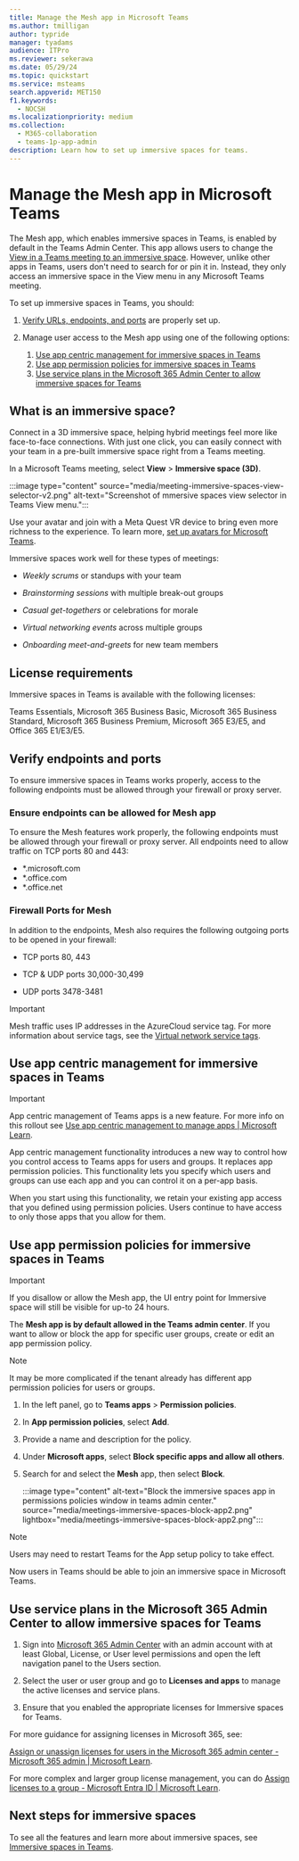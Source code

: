 ```yaml
---
title: Manage the Mesh app in Microsoft Teams
ms.author: tmilligan
author: typride
manager: tyadams
audience: ITPro
ms.reviewer: sekerawa
ms.date: 05/29/24
ms.topic: quickstart
ms.service: msteams
search.appverid: MET150
f1.keywords: 
  - NOCSH
ms.localizationpriority: medium
ms.collection: 
  - M365-collaboration
  - teams-1p-app-admin
description: Learn how to set up immersive spaces for teams.
---
```



# Manage the Mesh app in Microsoft Teams

The Mesh app, which enables immersive spaces in Teams, is enabled by default in the Teams Admin Center. This app allows users to change the [View in a Teams meeting to an immersive space](https://support.microsoft.com/en-us/office/get-started-with-immersive-spaces-in-microsoft-teams-4a6182f8-0f43-4c24-bb66-ef229fa221d8). However, unlike other apps in Teams, users don't need to search for or pin it in. Instead, they only access an immersive space in the View menu in any Microsoft Teams meeting.

To set up immersive spaces in Teams, you should:

1. [Verify URLs, endpoints, and ports](#verify-endpoints-and-ports) are properly set up.

1. Manage user access to the Mesh app using one of the following options:
    1. [Use app centric management for immersive spaces in Teams](#use-app-centric-management-for-immersive-spaces-in-teams)
    1. [Use app permission policies for immersive spaces in Teams](#use-app-permission-policies-for-immersive-spaces-in-teams)
    1. [Use service plans in the Microsoft 365 Admin Center to allow immersive spaces for Teams](#use-service-plans-in-the-microsoft-365-admin-center-to-allow-immersive-spaces-for-teams)

## What is an immersive space?

Connect in a 3D immersive space, helping hybrid meetings feel more like face-to-face connections. With just one click, you can easily connect with your team in a pre-built immersive space right from a Teams meeting.

In a Microsoft Teams meeting, select **View** > **Immersive space (3D)**.

:::image type="content" source="media/meeting-immersive-spaces-view-selector-v2.png" alt-text="Screenshot of mmersive spaces view selector in Teams View menu.":::

Use your avatar and join with a Meta Quest VR device to bring even more richness to the experience.  To learn more, [set up avatars for Microsoft Teams](meeting-avatars.md).

Immersive spaces work well for these types of meetings:

- *Weekly scrums* or standups with your team

- *Brainstorming sessions* with multiple break-out groups

- *Casual get-togethers* or celebrations for morale

- *Virtual networking events* across multiple groups

- *Onboarding meet-and-greets* for new team members

## License requirements

Immersive spaces in Teams is available with the following licenses:

Teams Essentials, Microsoft 365 Business Basic, Microsoft 365 Business Standard, Microsoft 365 Business Premium, Microsoft 365 E3/E5, and Office 365 E1/E3/E5.

## Verify endpoints and ports

To ensure immersive spaces in Teams works properly, access to the following endpoints must be allowed through your firewall or proxy server.

### Ensure endpoints can be allowed for Mesh app

To ensure the Mesh features work properly, the following endpoints must be allowed through your firewall or proxy server. All endpoints need to allow traffic on TCP ports 80 and 443:

- *.microsoft.com
- *.office.com
- *.office.net

### Firewall Ports for Mesh

In addition to the endpoints, Mesh also requires the following outgoing ports to be opened in your firewall:

- TCP ports 80, 443

- TCP & UDP ports 30,000-30,499

- UDP ports 3478-3481

> [!IMPORTANT]
>Mesh traffic uses IP addresses in the AzureCloud service tag.
>For more information about service tags, see the [Virtual network service tags](/azure/virtual-network/service-tags-overview).

## Use app centric management for immersive spaces in Teams

> [!IMPORTANT]
> App centric management of Teams apps is a new feature. For more info on this rollout see [Use app centric management to manage apps | Microsoft Learn](app-centric-management.md).

App centric management functionality introduces a new way to control how you control access to Teams apps for users and groups. It replaces app permission policies. This functionality lets you specify which users and groups can use each app and you can control it on a per-app basis.

When you start using this functionality, we retain your existing app access that you defined using permission policies. Users continue to have access to only those apps that you allow for them.

## Use app permission policies for immersive spaces in Teams

> [!IMPORTANT]
> If you disallow or allow the Mesh app, the UI entry point for Immersive space will still be visible for up-to 24 hours.

The **Mesh app is by default allowed in the Teams admin center**. If you want to allow or block the app for specific user groups, create or edit an app permission policy.

> [!NOTE]
> It may be more complicated if the tenant already has different app permission policies for users or groups.

1. In the left panel, go to **Teams apps** > **Permission policies**.
1. In **App permission policies**, select **Add**.
1. Provide a name and description for the policy.
1. Under **Microsoft apps**, select **Block specific apps and allow all others**.
1. Search for and select the **Mesh** app, then select **Block**.

    :::image type="content" alt-text="Block the immersive spaces app in permissions policies window in teams admin center." source="media/meetings-immersive-spaces-block-app2.png" lightbox="media/meetings-immersive-spaces-block-app2.png":::

> [!NOTE]
> Users may need to restart Teams for the App setup policy to take effect.

Now users in Teams should be able to join an immersive space in Microsoft Teams.

## Use service plans in the Microsoft 365 Admin Center to allow immersive spaces for Teams

1. Sign into [Microsoft 365 Admin Center](https://admin.microsoft.com/) with an admin account with at least Global, License, or User level permissions and open the left navigation panel to the Users section.

1. Select the user or user group and go to **Licenses and apps** to manage the active licenses and service plans.

1. Ensure that you enabled the appropriate licenses for Immersive spaces for Teams.

For more guidance for assigning licenses in Microsoft 365, see:

[Assign or unassign licenses for users in the Microsoft 365 admin center - Microsoft 365 admin | Microsoft Learn](/microsoft-365/admin/manage/assign-licenses-to-users).

For more complex and larger group license management, you can do [Assign licenses to a group - Microsoft Entra ID | Microsoft Learn](/entra/identity/users/licensing-groups-assign).

## Next steps for immersive spaces

To see all the features and learn more about immersive spaces, see [Immersive spaces in Teams](https://aka.ms/immersivespacesdocs).
